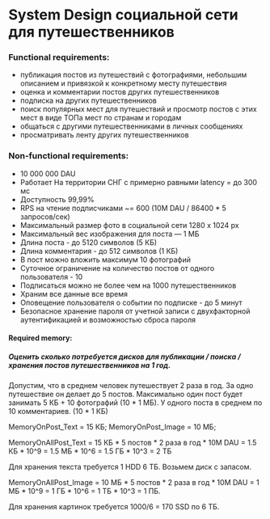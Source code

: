  # System Design социальной сети для путешественников

### Functional requirements:

- публикация постов из путешествий с фотографиями, небольшим описанием и привязкой к конкретному месту путешествия
- оценка и комментарии постов других путешественников
- подписка на других путешественников
- поиск популярных мест для путешествий и просмотр постов с этих мест в виде ТОПа мест по странам и городам
- общаться с другими путешественниками в личных сообщениях
- просматривать ленту других путешественников


### Non-functional requirements:

- 10 000 000 DAU
- Работает На территории СНГ с примерно равными latency = до 300 мс
- Доступность 99,99%
- RPS на чтение подписчиками ~= 600 (10M DAU / 86400 * 5 запросов/сек)
- Максимальный размер фото в социальной сети 1280 х 1024 рх
- Максимальный вес изображения для поста — 1 МБ
- Длина поста - до 5120 символов (5 КБ)
- Длина комментария - до 512 символов (1 КБ)
- В пост можно вложить максимум 10 фотографий
- Суточное ограничение на количество постов от одного пользователя - 10
- Подписаться можно не более чем на 1000 путешественников
- Храним все данные все время
- Оповещение пользователя о событии по подписке - до 5 минут
- Безопасное хранение пароля от учетной записи с двухфакторной аутентификацией и возможностью сброса пароля

#### Required memory:
##### Оценить сколько потребуется дисков для публикации / поиска / хранения постов путешественников на 1 год.
Допустим, что в среднем человек путешествует 2 раза в год.
За одно путешествие он делает до 5 постов.
Максимально один пост будет занимать 5 КБ + 10 фотографий (10 * 1 МБ).
У одного поста в среднем по 10 комментариев. (10 * 1 КБ)

MemoryOnPost_Text = 15 КБ;
MemoryOnPost_Image = 10 МБ;

MemoryOnAllPost_Text = 15 КБ * 5 постов * 2 раза в год * 10M DAU = 
    1.5 КБ * 10^9 = 1.5 MБ * 10^6 = 1.5 ГБ * 10^3 = 2 ТБ

Для хранения текста требуется 1 HDD 6 ТБ. Возьмем диск с запасом.

MemoryOnAllPost_Image = 10 МБ * 5 постов * 2 раза в год * 10M DAU 
= 1 МБ * 10^9 = 1 ГБ * 10^6 = 1 ТБ * 10^3 = 1 ПБ.

Для хранения картинок требуется 1000/6 = 170 SSD по 6 ТБ.
